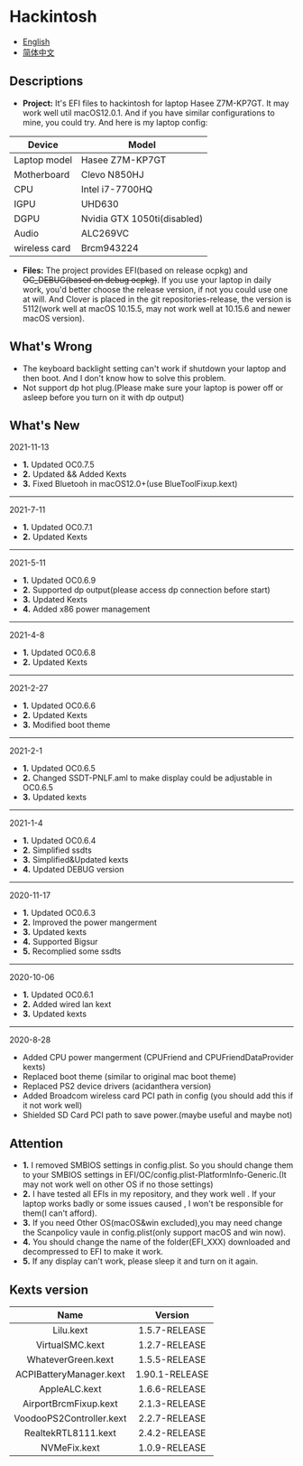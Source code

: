 # Hackintosh
* [English](https://github.com/Xin9912/Hackintosh/blob/master/README.md)
* [简体中文](https://github.com/Xin9912/Hackintosh/blob/master/README_cn.md)
&emsp;

## Descriptions <br>
* **Project:** It's EFI files to hackintosh for laptop Hasee Z7M-KP7GT. It may work well util macOS12.0.1. And if you have similar configurations to mine, you could try. And here is my laptop config: <br>
  
| Device | Model |
| ---- | ---- |
| Laptop model| Hasee Z7M-KP7GT |
| Motherboard| Clevo N850HJ |
| CPU | Intel i7-7700HQ |
| IGPU | UHD630 |
| DGPU | Nvidia GTX 1050ti(disabled)|
| Audio | ALC269VC |
| wireless card | Brcm943224 | <br>

* **Files:** The project provides EFI(based on release ocpkg) and ~~OC_DEBUG(based on debug ocpkg)~~. If you use your laptop in daily work, you'd better choose the release version, if not you could use one at will. And Clover is placed in the git repositories-release, the version is 5112(work well at macOS 10.15.5, may not work well at 10.15.6 and newer macOS version).  <br>

## What's Wrong <br>
* The keyboard backlight setting can't work if shutdown your laptop and then boot. And I don't know how to solve this problem. <br>
* Not support dp hot plug.(Please make sure your laptop is power off or asleep before you turn on it with dp output)<br>

## What's New <br>
2021-11-13
<br>
* **1.** Updated OC0.7.5
* **2.** Updated && Added Kexts
* **3.** Fixed Bluetooh in macOS12.0+(use BlueToolFixup.kext)
-----
2021-7-11
<br>
* **1.** Updated OC0.7.1
* **2.** Updated Kexts
-----
2021-5-11
<br>
* **1.** Updated OC0.6.9
* **2.** Supported dp output(please access dp connection before start)
* **3.** Updated Kexts
* **4.** Added x86 power management
-----
2021-4-8
<br>
* **1.** Updated OC0.6.8
* **2.** Updated Kexts
-----
2021-2-27
<br>
* **1.** Updated OC0.6.6
* **2.** Updated Kexts
* **3.** Modified boot theme
-----
2021-2-1
<br>
* **1.** Updated OC0.6.5
* **2.** Changed SSDT-PNLF.aml to make display could be adjustable in OC0.6.5
* **3.** Updated kexts
-----
2021-1-4
<br>
* **1.** Updated OC0.6.4
* **2.** Simplified ssdts
* **3.** Simplified&Updated kexts
* **4.** Updated DEBUG version
-----
2020-11-17
<br>
* **1.** Updated OC0.6.3
* **2.** Improved the power mangerment
* **3.** Updated kexts 
* **4.** Supported Bigsur
* **5.** Recomplied some ssdts
-----
2020-10-06
<br>
* **1.** Updated OC0.6.1
* **2.** Added wired lan kext 
* **3.** Updated kexts 
-----
 2020-8-28
<br>
* Added CPU power mangerment (CPUFriend and CPUFriendDataProvider kexts)
* Replaced boot theme (similar to original mac boot theme)
* Replaced PS2 device drivers (acidanthera version)
* Added Broadcom wireless card PCI path in config (you should add this if it not work well)
* Shielded SD Card PCI path to save power.(maybe useful and maybe not) 

## Attention <br>
* **1.** I removed SMBIOS settings in config.plist. So you should change them to your SMBIOS settings in EFI/OC/config.plist-PlatformInfo-Generic.(It may not work well on other OS if no those settings) <br> 
* **2.** I have tested all EFIs in my repository, and they work well . If your laptop works badly or some issues caused , I won't be responsible for them(I can't afford). <br>
* **3.** If you need Other OS(macOS&win excluded),you may need change the Scanpolicy vaule in config.plist(only support macOS and win now).
* **4.** You should change the name of the folder(EFI_XXX) downloaded and decompressed to EFI to make it work.
* **5.** If any display can't work, please sleep it and turn on it again.

## Kexts version <br>

| Name | Version |
| :----: | :----: |
| Lilu.kext| 1.5.7-RELEASE |
| VirtualSMC.kext| 1.2.7-RELEASE |
| WhateverGreen.kext | 1.5.5-RELEASE |
| ACPIBatteryManager.kext   | 1.90.1-RELEASE |
| AppleALC.kext | 1.6.6-RELEASE |
| AirportBrcmFixup.kext | 2.1.3-RELEASE |
| VoodooPS2Controller.kext | 2.2.7-RELEASE |
| RealtekRTL8111.kext   | 2.4.2-RELEASE |
| NVMeFix.kext	| 1.0.9-RELEASE |
<br>
